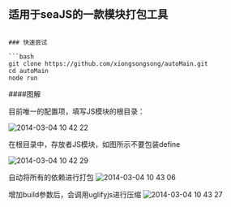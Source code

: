 ## 适用于seaJS的一款模块打包工具

```目前Base尚不可配置。

### 快速尝试

```bash
git clone https://github.com/xiongsongsong/autoMain.git
cd autoMain
node run
```

####图解

目前唯一的配置项，填写JS模块的根目录：

![2014-03-04 10 42 22](https://f.cloud.github.com/assets/342509/2322022/d552c268-a3ab-11e3-8eaa-4821f8823570.png)

在根目录中，存放者JS模块，如图所示不要包装define

![2014-03-04 10 42 29](https://f.cloud.github.com/assets/342509/2322024/db56f74c-a3ab-11e3-9576-e15ea5e2c3db.png)

自动将所有的依赖进行打包
![2014-03-04 10 43 06](https://f.cloud.github.com/assets/342509/2322025/de1dab24-a3ab-11e3-9705-17f981b3fc5d.png)

增加build参数后，会调用uglifyjs进行压缩
![2014-03-04 10 43 27](https://f.cloud.github.com/assets/342509/2322031/e0d6d71e-a3ab-11e3-977d-e1c5189ccb0c.png)

